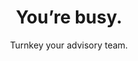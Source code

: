 ---
enable: true
title: "You’re busy."
subtitle: "Turnkey your advisory team."

list_colors: ["#09B1FB","#0EDDE4","#FEC549","#FD8D84","#C856C7"]

lists:
  - name: "Apply"
    content: "We accept 12 startups each year to Supernova."
  - name: "Assemble"
    content: "We match you with exited founders who back you."
  - name: "Activate"
    content: "We manage your advisors as one all-star team."
  - name: "Achieve"
    content: "We hold your advisors to higher levels of excellence."
  - name: "Award"
    content: "We earn equity based on merit for shared success."
---